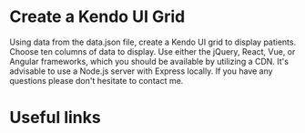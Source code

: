 # Create a Kendo UI Grid
Using data from the data.json file, create a Kendo UI grid to display patients. Choose ten columns of data to display. Use either the jQuery, React, Vue, or Angular frameworks, which you should be available by utilizing a CDN.
It's advisable to use a Node.js server with Express locally.
If you have any questions please don't hesitate to contact me.

# Useful links


